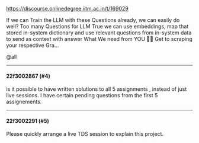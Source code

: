 https://discourse.onlinedegree.iitm.ac.in/t/169029

If we can Train the LLM with these Questions already, we can easily do well? 
<a class="anchor" href="#p-602891-too-many-questions-for-llm-4" name="p-602891-too-many-questions-for-llm-4"></a>Too many Questions for LLM 
True we can use embeddings, map that stored in-system dictionary and use relevant questions from in-system data to send as context with answer 
<a class="anchor" href="#p-602891-what-we-need-from-you-5" name="p-602891-what-we-need-from-you-5"></a>What We need from YOU 🫵🏽
Get to scraping your respective Gra…
  </blockquote>
</aside>
<p><span class="mention">@all</span></p><hr>

<h4>22f3002867 (#4)</h4>
<p>is it possible to have written solutions to all 5 assignments , instead of just live sessions. I have certain pending questions from the first 5 assignements.</p><hr>

<h4>22f3002291 (#5)</h4>
<p>Please quickly arrange a live TDS session to explain this project.